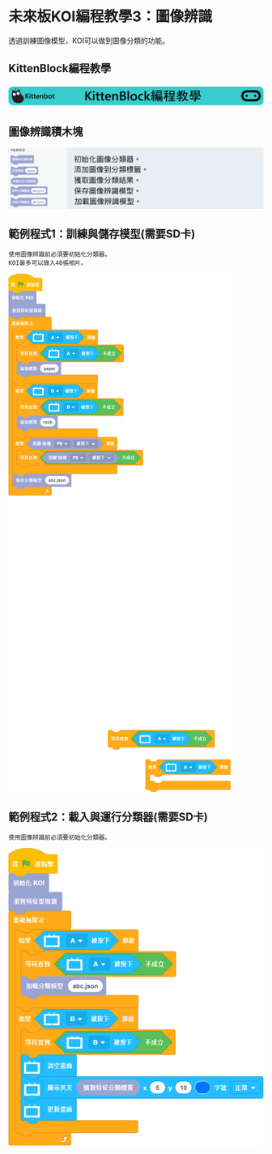 # 未來板KOI編程教學3：圖像辨識

透過訓練圖像模型，KOI可以做到圖像分類的功能。

## KittenBlock編程教學

![](../../functional_module/PWmodules/images/kbbanner.png)

## 圖像辨識積木塊

![](./images/koi_classifier.png)

## 範例程式1：訓練與儲存模型(需要SD卡)

    使用圖像辨識前必須要初始化分類器。
    KOI最多可以錄入40張相片。

![](./images/koi_classifier_code1.png)

## 範例程式2：載入與運行分類器(需要SD卡)

    使用圖像辨識前必須要初始化分類器。

![](./images/koi_classifier_code2.png)